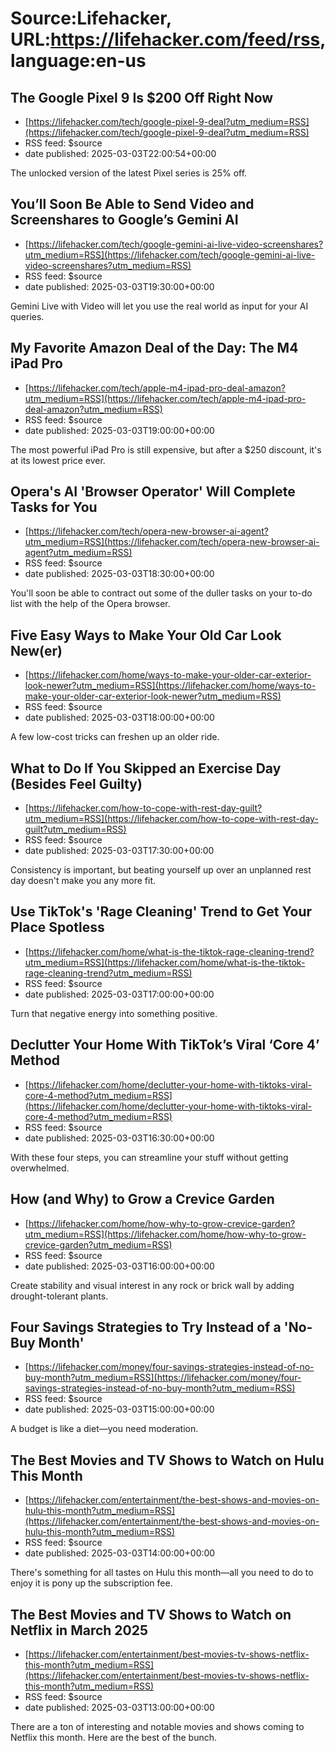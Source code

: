 # Source:Lifehacker, URL:https://lifehacker.com/feed/rss, language:en-us

## The Google Pixel 9 Is $200 Off Right Now
 - [https://lifehacker.com/tech/google-pixel-9-deal?utm_medium=RSS](https://lifehacker.com/tech/google-pixel-9-deal?utm_medium=RSS)
 - RSS feed: $source
 - date published: 2025-03-03T22:00:54+00:00

The unlocked version of the latest Pixel series is 25% off.

## You’ll Soon Be Able to Send Video and Screenshares to Google’s Gemini AI
 - [https://lifehacker.com/tech/google-gemini-ai-live-video-screenshares?utm_medium=RSS](https://lifehacker.com/tech/google-gemini-ai-live-video-screenshares?utm_medium=RSS)
 - RSS feed: $source
 - date published: 2025-03-03T19:30:00+00:00

Gemini Live with Video will let you use the real world as input for your AI queries.

## My Favorite Amazon Deal of the Day: The M4 iPad Pro
 - [https://lifehacker.com/tech/apple-m4-ipad-pro-deal-amazon?utm_medium=RSS](https://lifehacker.com/tech/apple-m4-ipad-pro-deal-amazon?utm_medium=RSS)
 - RSS feed: $source
 - date published: 2025-03-03T19:00:00+00:00

The most powerful iPad Pro is still expensive, but after a $250 discount, it's at its lowest price ever.

## Opera's AI 'Browser Operator' Will Complete Tasks for You
 - [https://lifehacker.com/tech/opera-new-browser-ai-agent?utm_medium=RSS](https://lifehacker.com/tech/opera-new-browser-ai-agent?utm_medium=RSS)
 - RSS feed: $source
 - date published: 2025-03-03T18:30:00+00:00

You'll soon be able to contract out some of the duller tasks on your to-do list with the help of the Opera browser.

## Five Easy Ways to Make Your Old Car Look New(er)
 - [https://lifehacker.com/home/ways-to-make-your-older-car-exterior-look-newer?utm_medium=RSS](https://lifehacker.com/home/ways-to-make-your-older-car-exterior-look-newer?utm_medium=RSS)
 - RSS feed: $source
 - date published: 2025-03-03T18:00:00+00:00

A few low-cost tricks can freshen up an older ride.

## What to Do If You Skipped an Exercise Day (Besides Feel Guilty)
 - [https://lifehacker.com/how-to-cope-with-rest-day-guilt?utm_medium=RSS](https://lifehacker.com/how-to-cope-with-rest-day-guilt?utm_medium=RSS)
 - RSS feed: $source
 - date published: 2025-03-03T17:30:00+00:00

Consistency is important, but beating yourself up over an unplanned rest day doesn't make you any more fit.

## Use TikTok's 'Rage Cleaning' Trend to Get Your Place Spotless
 - [https://lifehacker.com/home/what-is-the-tiktok-rage-cleaning-trend?utm_medium=RSS](https://lifehacker.com/home/what-is-the-tiktok-rage-cleaning-trend?utm_medium=RSS)
 - RSS feed: $source
 - date published: 2025-03-03T17:00:00+00:00

Turn that negative energy into something positive.

## Declutter Your Home With TikTok’s Viral ‘Core 4’ Method
 - [https://lifehacker.com/home/declutter-your-home-with-tiktoks-viral-core-4-method?utm_medium=RSS](https://lifehacker.com/home/declutter-your-home-with-tiktoks-viral-core-4-method?utm_medium=RSS)
 - RSS feed: $source
 - date published: 2025-03-03T16:30:00+00:00

With these four steps, you can streamline your stuff without getting overwhelmed.

## How (and Why) to Grow a Crevice Garden
 - [https://lifehacker.com/home/how-why-to-grow-crevice-garden?utm_medium=RSS](https://lifehacker.com/home/how-why-to-grow-crevice-garden?utm_medium=RSS)
 - RSS feed: $source
 - date published: 2025-03-03T16:00:00+00:00

Create stability and visual interest in any rock or brick wall by adding drought-tolerant plants.

## Four Savings Strategies to Try Instead of a 'No-Buy Month'
 - [https://lifehacker.com/money/four-savings-strategies-instead-of-no-buy-month?utm_medium=RSS](https://lifehacker.com/money/four-savings-strategies-instead-of-no-buy-month?utm_medium=RSS)
 - RSS feed: $source
 - date published: 2025-03-03T15:00:00+00:00

A budget is like a diet—you need moderation.

## The Best Movies and TV Shows to Watch on Hulu This Month
 - [https://lifehacker.com/entertainment/the-best-shows-and-movies-on-hulu-this-month?utm_medium=RSS](https://lifehacker.com/entertainment/the-best-shows-and-movies-on-hulu-this-month?utm_medium=RSS)
 - RSS feed: $source
 - date published: 2025-03-03T14:00:00+00:00

There's something for all tastes on Hulu this month—all you need to do to enjoy it is pony up the subscription fee.

## The Best Movies and TV Shows to Watch on Netflix in March 2025
 - [https://lifehacker.com/entertainment/best-movies-tv-shows-netflix-this-month?utm_medium=RSS](https://lifehacker.com/entertainment/best-movies-tv-shows-netflix-this-month?utm_medium=RSS)
 - RSS feed: $source
 - date published: 2025-03-03T13:00:00+00:00

There are a ton of interesting and notable movies and shows coming to Netflix this month. Here are the best of the bunch.

